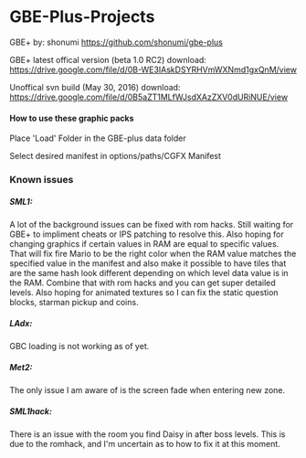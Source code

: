 # GBE-Plus-Projects

GBE+ by: shonumi https://github.com/shonumi/gbe-plus

GBE+ latest offical version (beta 1.0 RC2) download: https://drive.google.com/file/d/0B-WE3IAskDSYRHVmWXNmd1gxQnM/view

Unoffical svn build (May 30, 2016) download: https://drive.google.com/file/d/0B5aZT1MLfWJsdXAzZXV0dURiNUE/view

#### How to use these graphic packs

Place 'Load' Folder in the GBE-plus data folder

Select desired manifest in options/paths/CGFX Manifest



### Known issues
##### SML1:
A lot of the background issues can be fixed with rom hacks. Still waiting for GBE+ to impliment cheats or IPS patching to resolve this.
Also hoping for changing graphics if certain values in RAM are equal to specific values. That will fix fire Mario to be the right color when the RAM value matches the specified value in the manifest and also make it possible to have tiles that are the same hash look different depending on which level data value is in the RAM. Combine that with rom hacks and you can get super detailed levels.
Also hoping for animated textures so I can fix the static question blocks, starman pickup and coins.

##### LAdx:
GBC loading is not working as of yet.

##### Met2:
The only issue I am aware of is the screen fade when entering new zone.

##### SML1hack:
There is an issue with the room you find Daisy in after boss levels. This is due to the romhack, and I'm uncertain as to how to fix it at this moment.
